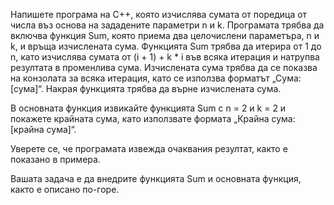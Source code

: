 Напишете програма на C++, която изчислява сумата от поредица от числа въз основа на зададените параметри n и k. Програмата трябва да включва функция Sum, която приема два целочислени параметъра, n и k, и връща изчислената сума. Функцията Sum трябва да итерира от 1 до n, като изчислява сумата от (i + 1) + k * i във всяка итерация и натрупва резултата в променлива сума. Изчислената сума трябва да се показва на конзолата за всяка итерация, като се използва форматът „Сума: [сума]“. Накрая функцията трябва да върне изчислената сума.

В основната функция извикайте функцията Sum с n = 2 и k = 2 и покажете крайната сума, като използвате формата „Крайна сума: [крайна сума]“.

Уверете се, че програмата извежда очаквания резултат, както е показано в примера.

Вашата задача е да внедрите функцията Sum и основната функция, както е описано по-горе.

